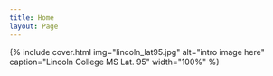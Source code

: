 ```yaml
---
title: Home
layout: Page
---
```

{% include cover.html img="lincoln_lat95.jpg" alt="intro image here" caption="Lincoln College MS Lat. 95" width="100%" %}